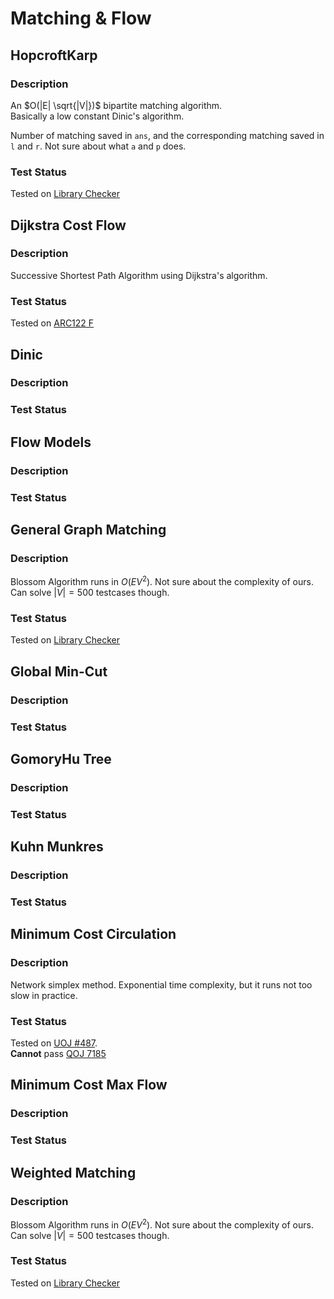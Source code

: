 # Matching & Flow

## HopcroftKarp
### Description

An $O(|E| \sqrt{|V|})$ bipartite matching algorithm.  
Basically a low constant Dinic's algorithm.

Number of matching saved in `ans`, and the corresponding matching saved in `l` and `r`.
Not sure about what `a` and `p` does.

### Test Status

Tested on [Library Checker](https://judge.yosupo.jp/submission/164965)


## Dijkstra Cost Flow
### Description

Successive Shortest Path Algorithm using Dijkstra's algorithm.

### Test Status

Tested on [ARC122 F](https://atcoder.jp/contests/arc122/submissions/44122501)


## Dinic
### Description
### Test Status


## Flow Models
### Description
### Test Status


## General Graph Matching
### Description

Blossom Algorithm runs in $O(EV^2)$. Not sure about the complexity of ours.  
Can solve $|V|=500$ testcases though.

### Test Status

Tested on [Library Checker](https://judge.yosupo.jp/submission/69588)


## Global Min-Cut
### Description
### Test Status


## GomoryHu Tree
### Description
### Test Status


## Kuhn Munkres
### Description
### Test Status


## Minimum Cost Circulation
### Description

Network simplex method. Exponential time complexity, but it runs not too slow in practice.

### Test Status

Tested on [UOJ #487](https://uoj.ac/submission/658107).  
**Cannot** pass [QOJ 7185](https://qoj.ac/contest/1356/problem/7185)


## Minimum Cost Max Flow
### Description
### Test Status


## Weighted Matching
### Description

Blossom Algorithm runs in $O(EV^2)$. Not sure about the complexity of ours.  
Can solve $|V|=500$ testcases though.

### Test Status

Tested on [Library Checker](https://judge.yosupo.jp/submission/160271)
